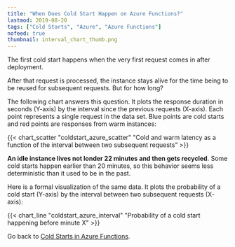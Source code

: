 ```yaml
---
title: "When Does Cold Start Happen on Azure Functions?"
lastmod: 2019-08-20
tags: ["Cold Starts", "Azure", "Azure Functions"]
nofeed: true
thumbnail: interval_chart_thumb.png
---
```


The first cold start happens when the very first request comes in after deployment.

After that request is processed, the instance stays alive for the time being to be reused for subsequent requests. But for how long?

The following chart answers this question. It plots the response duration in seconds (Y-axis) by the interval since the previous requests (X-axis). Each point represents a single request in the data set. Blue points are cold starts and red points are responses from warm instances:

{{< chart_scatter
    "coldstart_azure_scatter"
    "Cold and warm latency as a function of the interval between two subsequent requests" >}}

**An idle instance lives not londer 22 minutes and then gets recycled**. Some cold starts happen earlier than 20 minutes, so this behavior seems less deterministic than it used to be in the past.

Here is a formal visualization of the same data. It plots the probability of a cold start (Y-axis) by the interval between two subsequent requests (X-axis):

{{< chart_line
    "coldstart_azure_interval"
    "Probability of a cold start happening before minute X" >}}

Go back to [Cold Starts in Azure Functions](/serverless/coldstarts/azure/).